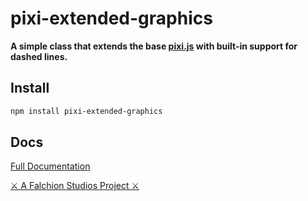 # pixi-extended-graphics

**A simple class that extends the base [pixi.js](https://pixijs.io/) with built-in support for dashed lines.**

## Install
```bash
npm install pixi-extended-graphics
```
## Docs
[Full Documentation](https://alligatorjazz.github.io/pixi-extended-graphics/classes/ExtendedGraphics.html)

[⚔ A Falchion Studios Project ⚔](https://falchionstudios.com/)
